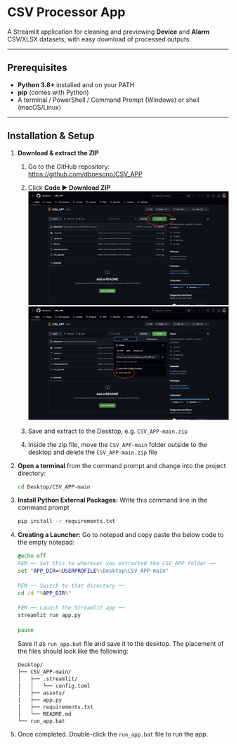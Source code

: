# CSV Processor App

A Streamlit application for cleaning and previewing **Device** and **Alarm** CSV/XLSX datasets, with easy download of processed outputs.

---

## Prerequisites

- **Python 3.8+** installed and on your PATH  
- **pip** (comes with Python)  
- A terminal / PowerShell / Command Prompt (Windows) or shell (macOS/Linux)  

---

## Installation & Setup

1. **Download & extract the ZIP**  
   1. Go to the GitHub repository:  
      https://github.com/dboesono/CSV_APP  
   2. Click **Code ▶ Download ZIP**  
   ![Screenshot of Downloading Steps](asset/github_download_1.png)
   ![Screenshot of Downloading Steps](asset/github_download_2.png)

   3. Save and extract to the Desktop, e.g. `CSV_APP-main.zip`
   4. Inside the zip file, move the `CSV_APP-main` folder outside to the desktop and delete the `CSV_APP-main.zip` file

2. **Open a terminal** from the command prompt and change into the project directory:  
   ```bash
   cd Desktop/CSV_APP-main
   ```

3. **Install Python External Packages:** Write this command line in the command prompt
   ```bash
   pip install -r requirements.txt
   ```

4. **Creating a Launcher:** Go to notepad and copy paste the below code to the empty notepad:
   ```bat
   @echo off
   REM ── Set this to wherever you extracted the CSV_APP folder ──
   set "APP_DIR=%USERPROFILE%\Desktop\CSV_APP-main"

   REM ── Switch to that directory ──
   cd /d "%APP_DIR%"

   REM ── Launch the Streamlit app ──
   streamlit run app.py

   pause
   ```

   Save it as `run_app.bat` file and save it to the desktop. The placement of the files should look like the following:

   ```text
   Desktop/
   ├── CSV_APP-main/
   │   ├── .streamlit/
   │   │   └── config.toml
   │   ├── assets/
   │   ├── app.py
   │   ├── requirements.txt
   │   └── README.md
   └── run_app.bat

4. Once completed. Double-click the `run_app.bat` file to run the app.
